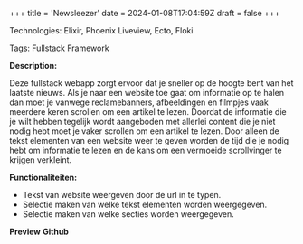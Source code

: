 +++
title = 'Newsleezer'
date = 2024-01-08T17:04:59Z
draft = false
+++

Technologies: Elixir, Phoenix Liveview, Ecto, Floki

Tags: Fullstack Framework

**Description:**

Deze fullstack webapp zorgt ervoor dat je sneller op de hoogte bent van het laatste nieuws. Als je naar een website toe gaat om
informatie op te halen dan moet je vanwege reclamebanners, afbeeldingen en filmpjes vaak meerdere keren scrollen om een
artikel te lezen. Doordat de informatie die je wilt hebben tegelijk wordt
aangeboden met allerlei content die je niet nodig hebt moet je vaker scrollen om een artikel te lezen. Door alleen de
tekst elementen van een website weer te geven worden de tijd die je nodig hebt om informatie te lezen en de kans om een
vermoeide scrollvinger te krijgen verkleint.

**Functionaliteiten:**

- Tekst van website weergeven door de url in te typen.
- Selectie maken van welke tekst elementen worden weergegeven.
- Selectie maken van welke secties worden weergegeven.

**Preview**
**Github**